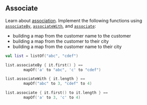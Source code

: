 ## Associate

Learn about [association](https://kotlinlang.org/docs/reference/collection-transformations.html#association).
Implement the following functions using 
[`associateBy`](https://kotlinlang.org/api/latest/jvm/stdlib/kotlin.collections/associate.html),
[`associateWith`](https://kotlinlang.org/api/latest/jvm/stdlib/kotlin.collections/associate-with.html), 
and [`associate`](https://kotlinlang.org/api/latest/jvm/stdlib/kotlin.collections/associate-by.html):

- building a map from the customer name to the customer
- building a map from the customer to their city 
- building a map from the customer name to their city

```kotlin
val list = listOf("abc", "cdef")

list.associateBy { it.first() } == 
        mapOf('a' to "abc", 'c' to "cdef")

list.associateWith { it.length } == 
        mapOf("abc" to 3, "cdef" to 4)

list.associate { it.first() to it.length } == 
        mapOf('a' to 3, 'c' to 4)
```
